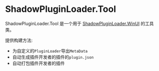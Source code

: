 ﻿# ShadowPluginLoader.Tool

ShadowPluginLoader.Tool 是一个用于 [ShadowPluginLoader.WinUI](https://github.com/kitUIN/ShadowPluginLoader.WinUI) 的工具类。

提供构建方法:
- 为自定义的`PluginLoader`导出`MetaData`
- 自动生成插件开发者的插件的`plugin.json`
- 自动打包插件开发者的插件